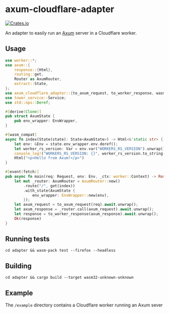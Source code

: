 # axum-cloudflare-adapter

[![Crates.io](https://img.shields.io/crates/v/axum-cloudflare-adapter)](https://crates.io/crates/axum-cloudflare-adapter)

An adapter to easily run an [Axum](https://github.com/tokio-rs/axum) server in a Cloudflare worker.

## Usage

```rust
use worker::*;
use axum::{
    response::{Html},
    routing::get,
    Router as AxumRouter,
    extract::State,
};
use axum_cloudflare_adapter::{to_axum_request, to_worker_response, wasm_compat, EnvWrapper};
use tower_service::Service;
use std::ops::Deref;

#[derive(Clone)]
pub struct AxumState {
    pub env_wrapper: EnvWrapper,
}

#[wasm_compat]
async fn index(State(state): State<AxumState>) -> Html<&'static str> {
    let env: &Env = state.env_wrapper.env.deref();
    let worker_rs_version: Var = env.var("WORKERS_RS_VERSION").unwrap();
    console_log!("WORKERS_RS_VERSION: {}", worker_rs_version.to_string());
    Html("<p>Hello from Axum!</p>")
}

#[event(fetch)]
pub async fn main(req: Request, env: Env, _ctx: worker::Context) -> Result<Response> {
    let mut _router: AxumRouter = AxumRouter::new()
        .route("/", get(index))
        .with_state(AxumState {
            env_wrapper: EnvWrapper::new(env),
        });
    let axum_request = to_axum_request(req).await.unwrap();
    let axum_response = _router.call(axum_request).await.unwrap();
    let response = to_worker_response(axum_response).await.unwrap();
    Ok(response)
}
```

## Running tests

`cd adapter && wasm-pack test --firefox --headless`

## Building

`cd adapter && cargo build --target wasm32-unknown-unknown`

## Example

The `/example` directory contains a Cloudflare worker running an Axum sever
